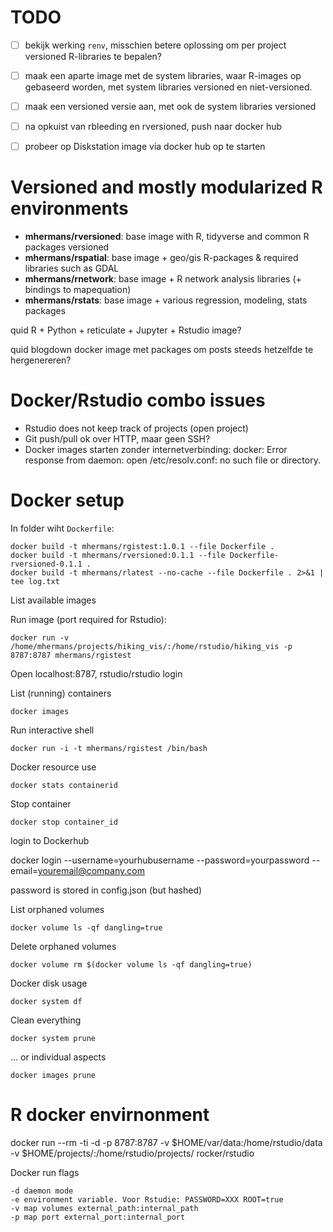# TODO

* [ ] bekijk werking `renv`, misschien betere oplossing om per project versioned R-libraries te bepalen?
* [ ] maak een aparte image met de system libraries, waar R-images op gebaseerd worden, met system libraries versioned en niet-versioned.
* [ ] maak een versioned versie aan, met ook de system libraries versioned
* [ ] na opkuist van rbleeding en rversioned, push naar docker hub
* [ ] probeer op Diskstation image via docker hub op te starten



# Versioned and mostly modularized R environments

- **mhermans/rversioned**: base image with R, tidyverse and common R packages versioned
- **mhermans/rspatial**: base image + geo/gis R-packages & required libraries such as GDAL
- **mhermans/rnetwork**: base image + R network analysis libraries (+ bindings to mapequation)
- **mhermans/rstats**: base image + various regression, modeling, stats packages


quid R + Python + reticulate + Jupyter + Rstudio image?

quid blogdown docker image met packages om posts steeds hetzelfde te hergenereren?

# Docker/Rstudio combo issues

* Rstudio does not keep track of projects (open project)
* Git push/pull ok over HTTP, maar geen SSH?
* Docker images starten zonder internetverbinding: 
    docker: Error response from daemon: open /etc/resolv.conf: no such file or directory.   

# Docker setup

In folder wiht `Dockerfile`:

    docker build -t mhermans/rgistest:1.0.1 --file Dockerfile .
    docker build -t mhermans/rversioned:0.1.1 --file Dockerfile-rversioned-0.1.1 .
    docker build -t mhermans/rlatest --no-cache --file Dockerfile . 2>&1 | tee log.txt 

List available images


Run image (port required for Rstudio):

    docker run -v /home/mhermans/projects/hiking_vis/:/home/rstudio/hiking_vis -p 8787:8787 mhermans/rgistest

Open localhost:8787, rstudio/rstudio login

List (running) containers

    docker images

Run interactive shell 
   
    docker run -i -t mhermans/rgistest /bin/bash

Docker resource use

    docker stats containerid

Stop container

    docker stop container_id 

login to Dockerhub

docker login --username=yourhubusername --password=yourpassword --email=youremail@company.com

password is stored in config.json (but hashed)


List orphaned volumes

	docker volume ls -qf dangling=true

Delete orphaned volumes
	
	docker volume rm $(docker volume ls -qf dangling=true)

Docker disk usage

    docker system df

Clean everything

    docker system prune

... or individual aspects

    docker images prune

	
# R docker envirnonment


docker run --rm -ti -d -p 8787:8787 -v $HOME/var/data:/home/rstudio/data -v $HOME/projects/:/home/rstudio/projects/ rocker/rstudio


Docker run flags

    -d daemon mode
    -e environment variable. Voor Rstudie: PASSWORD=XXX ROOT=true
    -v map volumes external_path:internal_path
    -p map port external_port:internal_port
